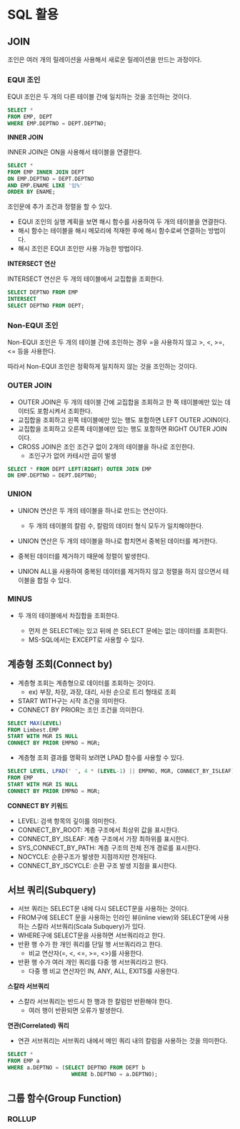 <h1>SQL 활용</h1>

## JOIN

조인은 여러 개의 릴레이션을 사용해서 새로운 릴레이션을 만드는 과정이다.

<h3>EQUI 조인</h3>

EQUI 조인은 두 개의 다른 테이블 간에 일치하는 것을 조인하는 것이다.

```sql
SELECT *
FROM EMP, DEPT
WHERE EMP.DEPTNO = DEPT.DEPTNO;
```



<strong>INNER JOIN</strong>

INNER JOIN은 ON을 사용해서 테이블을 연결한다.

```sql
SELECT *
FROM EMP INNER JOIN DEPT
ON EMP.DEPTNO = DEPT.DEPTNO
AND EMP.ENAME LIKE '임%'
ORDER BY ENAME;
```

조인문에 추가 조건과 정렬을 할 수 있다.



- EQUI 조인의 실행 계획을 보면 해시 함수를 사용하여 두 개의 테이블을 연결한다.
- 해시 함수는 테이블을 해시 메모리에 적재한 후에 해시 함수로써 연결하는 방법이다.
- 해시 조인은 EQUI 조인만 사용 가능한 방법이다.



<strong>INTERSECT 연산</strong>

INTERSECT 연산은 두 개의 테이블에서 교집합을 조회한다.

```sql
SELECT DEPTNO FROM EMP
INTERSECT
SELECT DEPTNO FROM DEPT;
```



<h3>Non-EQUI 조인</h3>

Non-EQUI 조인은 두 개의 테이블 간에 조인하는 경우 =을 사용하지 않고 >, <, >=, <= 등을 사용한다.

따라서 Non-EQUI 조인은 정확하게 일치하지 않는 것을 조인하는 것이다.



<h3>OUTER JOIN</h3>

- OUTER JOIN은 두 개의 테이블 간에 교집합을 조회하고 한 쪽 테이블에만 있는 데이터도 포함시켜서 조회한다.
- 교집합을 조회하고 왼쪽 테이블에만 있는 행도 포함하면 LEFT OUTER JOIN이다.
- 교집합을 조회하고 오른쪽 테이블에만 있는 행도 포함하면 RIGHT OUTER JOIN이다.
- CROSS JOIN은 조인 조건구 없이 2개의 테이블을 하나로 조인한다.
  - 조인구가 없어 카테시안 곱이 발생

```sql
SELECT * FROM DEPT LEFT(RIGHT) OUTER JOIN EMP
ON EMP.DEPTNO = DEPT.DEPTNO;
```



<h3>UNION</h3>

- UNION 연산은 두 개의 테이블을 하나로 만드는 연산이다.
  - 두 개의 테이블의 칼럼 수, 칼럼의 데이터 형식 모두가 일치해야한다.

- UNION 연산은 두 개의 테이블을 하나로 합치면서 중복된 데이터를 제거한다.
- 중복된 데이터를 제거하기 때문에 정렬이 발생한다.
- UNION ALL을 사용하여 중복된 데이터를 제거하지 않고 정렬을 하지 않으면서 테이블을 합칠 수 있다.



<h3>MINUS</h3>

- 두 개의 테이블에서 차집합을 조회한다.

  - 먼저 쓴 SELECT에는 있고 뒤에 쓴 SELECT 문에는 없는 데이터를 조회한다.
  - MS-SQL에서는 EXCEPT로 사용할 수 있다.

  

## 계층형 조회(Connect by)

- 계층형 조회는 계층형으로 데이터를 조회하는 것이다.
  - ex) 부장, 차장, 과장, 대리, 사원 순으로 트리 형태로 조회
- START WITH구는 시작 조건을 의미한다.
- CONNECT BY PRIOR는 조인 조건을 의미한다.

```sql
SELECT MAX(LEVEL)
FROM Limbest.EMP
START WITH MGR IS NULL
CONNECT BY PRIOR EMPNO = MGR;
```

- 계층형 조회 결과를 명확히 보려면 LPAD 함수를 사용할 수 있다.

```sql
SELECT LEVEL, LPAD(' ', 4 * (LEVEL-1) || EMPNO, MGR, CONNECT_BY_ISLEAF)
FROM EMP
START WITH MGR IS NULL
CONNECT BY PRIOR EMPNO = MGR;
```



<strong>CONNECT BY 키워드</strong>

- LEVEL: 검색 항목의 깊이를 의미한다.
- CONNECT_BY_ROOT: 계층 구조에서 최상위 값을 표시한다.
- CONNECT_BY_ISLEAF: 계층 구조에서 가장 최하위를 표시한다.
- SYS_CONNECT_BY_PATH: 계층 구조의 전체 전개 경로를 표시한다.
- NOCYCLE: 순환구조가 발생한 지점까지만 전개된다.
- CONNECT_BY_ISCYCLE: 순환 구조 발생 지점을 표시한다.



## 서브 쿼리(Subquery)

- 서브 쿼리는 SELECT문 내에 다시 SELECT문을 사용하는 것이다.
- FROM구에 SELECT 문을 사용하는 인라인 뷰(inline view)와 SELECT문에 사용하는 스칼라 서브쿼리(Scala Subquery)가 있다.
- WHERE구에 SELECT문을 사용하면 서브쿼리라고 한다.
- 반환 행 수가 한 개인 쿼리를 단일 행 서브쿼리라고 한다.
  - 비교 연산자(=, <, <=, >=, <>)를 사용한다.
- 반환 행 수가 여러 개인 쿼리를 다중 행 서브쿼리라고 한다.
  - 다중 행 비교 연산자인 IN, ANY, ALL, EXITS를 사용한다.



<strong>스칼라 서브쿼리</strong>

- 스칼라 서브쿼리는 반드시 한 행과 한 칼럼만 반환해야 한다.
  - 여러 행이 반환되면 오류가 발생한다.



<strong>연관(Correlated) 쿼리</strong>

- 연관 서브쿼리는 서브쿼리 내에서 메인 쿼리 내의 칼럼을 사용하는 것을 의미한다.

```sql
SELECT *
FROM EMP a
WHERE a.DEPTNO = (SELECT DEPTNO FROM DEPT b
					WHERE b.DEPTNO = a.DEPTNO);
```



## 그룹 함수(Group Function)

<h3>ROLLUP</h3>

